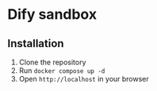 # Dify sandbox

## Installation

1. Clone the repository
2. Run `docker compose up -d`
3. Open `http://localhost` in your browser
